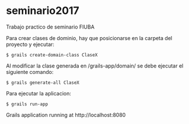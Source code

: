 # seminario2017
Trabajo practico de seminario FIUBA

Para crear clases de dominio, hay que posicionarse en la carpeta del proyecto y ejecutar:

``` grails
$ grails create-domain-class ClaseX
```
Al modificar la clase generada en /grails-app/domain/ se debe ejecutar el siguiente comando:

``` grails
$ grails generate-all ClaseX
```
Para ejecutar la aplicacion:

``` grails
$ grails run-app
```
Grails application running at http://localhost:8080
